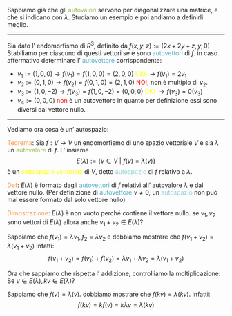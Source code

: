 Sappiamo già che gli <font color="#9bbb59">autovalori</font> servono per diagonalizzare una matrice, e che si indicano con $\lambda$.
Studiamo un esempio e poi andiamo a definirli meglio.

---

Sia dato l’ endomorfismo di $R^3$, definito da $f(x,y,z):=(2x+2y+z,y,0)$
Stabiliamo per ciascuno di questi vettori se è sono <font color="#4bacc6">autovettori</font> di $f$.
in caso affermativo determinare l’ <font color="#4bacc6">autovettore</font> corrispondente:

- $v_{1}:=(1,0,0)\to f(v_{1})=f(1,0,0)=(2,0,0)$ <font color="#ffff00">OK!</font> $\to f(v_{1})=2v_{1}$
- $v_{2}:=(0,1,0)\to f(v_{2})=f(0,1,0)=(2,1,0)$ <font color="#ff0000">NO!</font>, non è multiplo di $v_{2}$.
- $v_{3}:=(1,0,-2)\to f(v_{3})=f(1,0,-2)=(0,0,0)$ <font color="#ffff00">OK!</font> $\to f(v_{3})=0(v_{3})$
- $v_{4}:=(0,0,0)$ <font color="#ff0000">non</font> è un autovettore in quanto per definizione essi sono diversi dal vettore nullo.

---

Vediamo ora cosa è un’ autospazio:

<font color="#f79646">Teorema</font>: Sia $f:V\to V$ un endomorfismo di uno spazio vettoriale $V$ e sia $\lambda$ un <font color="#9bbb59">autovalore</font> di $f$. L’ insieme $$E(\lambda):=\{v\in V\ |\ f(v)=\lambda(v) \}$$
è un <font color="#ffff00">sottospazio vettoriale</font> di $V$, detto <font color="#92cddc">autospazio</font> di $f$ relativo a $\lambda$. 

<font color="#f79646">Def</font>: $E(\lambda)$ è formato dagli <font color="#4bacc6">autovettori</font> di $f$ relativi all’ autovalore $\lambda$ e dal vettore nullo.
(Per definizione di <font color="#4bacc6">autovettore</font> $v\neq 0$, un <font color="#92cddc">autospazio</font> non può mai essere formato dal solo vettore nullo)

<font color="#f79646">Dimostrazione</font>: $E(\lambda)$ è non vuoto perché contiene il vettore nullo.
se $v_{1},v_{2}$ sono vettori di $E(\lambda)$ allora anche $v_{1}+v_{2}\in E(\lambda)$? 

Sappiamo che $f(v_{1})=\lambda v_{1},f_{2}=\lambda v_{2}$ e dobbiamo mostrare che $f(v_{1}+v_{2})=\lambda(v_{1}+v_{2})$
Infatti: $$f(v_{1}+v_{2})=f(v_{1})+f(v_{2})=\lambda v_{1}+\lambda v_{2}=\lambda(v_{1}+v_{2})$$

Ora che sappiamo che rispetta l’ addizione, controlliamo la moltiplicazione:
Se $v\in E(\lambda),kv\in E(\lambda)$?

Sappiamo che $f(v)=\lambda(v)$. dobbiamo mostrare che $f(kv)=\lambda(kv)$.
Infatti: $$f(kv)=kf(v)=k\lambda v=\lambda(kv)$$


